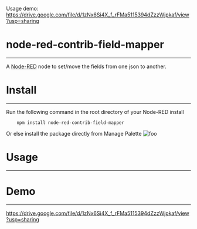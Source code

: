 Usage demo:
https://drive.google.com/file/d/1zNx6Si4X_f_rFMa5115394dZzzWjpkaf/view?usp=sharing


# node-red-contrib-field-mapper
-------

A <a href="http://nodered.org" target="_new">Node-RED</a> node to set/move the fields from one json to another.

# Install
-------

Run the following command in the root directory of your Node-RED install

        npm install node-red-contrib-field-mapper

Or else install the package directly from Manage Palette
![foo](https://www.google.com/search?q=images&source=lnms&tbm=isch&sa=X&ved=2ahUKEwiMgo7Nur_yAhUNfisKHRMnDngQ_AUoAXoECAEQAw&biw=1853&bih=949#imgrc=L8xfQakH9a8tJM "title")

# Usage
-------

# Demo
-----
https://drive.google.com/file/d/1zNx6Si4X_f_rFMa5115394dZzzWjpkaf/view?usp=sharing
